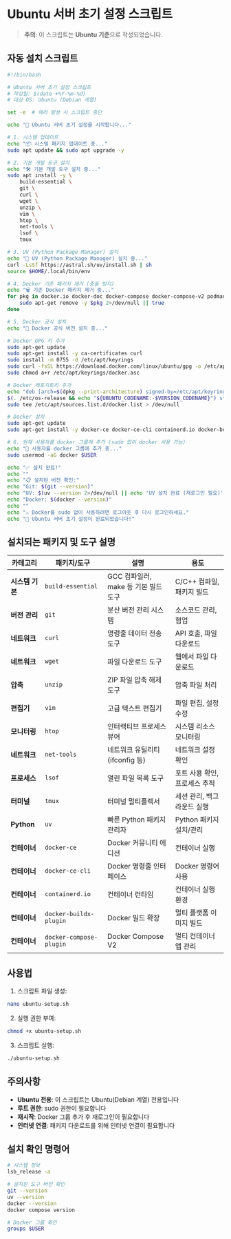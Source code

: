 # Ubuntu 서버 초기 설정 스크립트

> **주의**: 이 스크립트는 **Ubuntu 기준**으로 작성되었습니다.

## 자동 설치 스크립트

```bash
#!/bin/bash

# Ubuntu 서버 초기 설정 스크립트
# 작성일: $(date +%Y-%m-%d)
# 대상 OS: Ubuntu (Debian 계열)

set -e  # 에러 발생 시 스크립트 중단

echo "🚀 Ubuntu 서버 초기 설정을 시작합니다..."

# 1. 시스템 업데이트
echo "📦 시스템 패키지 업데이트 중..."
sudo apt update && sudo apt upgrade -y

# 2. 기본 개발 도구 설치
echo "🛠️ 기본 개발 도구 설치 중..."
sudo apt install -y \
    build-essential \
    git \
    curl \
    wget \
    unzip \
    vim \
    htop \
    net-tools \
    lsof \
    tmux

# 3. UV (Python Package Manager) 설치
echo "🐍 UV (Python Package Manager) 설치 중..."
curl -LsSf https://astral.sh/uv/install.sh | sh
source $HOME/.local/bin/env

# 4. Docker 기존 패키지 제거 (충돌 방지)
echo "🗑️ 기존 Docker 패키지 제거 중..."
for pkg in docker.io docker-doc docker-compose docker-compose-v2 podman-docker containerd runc; do 
    sudo apt-get remove -y $pkg 2>/dev/null || true
done

# 5. Docker 공식 설치
echo "🐳 Docker 공식 버전 설치 중..."

# Docker GPG 키 추가
sudo apt-get update
sudo apt-get install -y ca-certificates curl
sudo install -m 0755 -d /etc/apt/keyrings
sudo curl -fsSL https://download.docker.com/linux/ubuntu/gpg -o /etc/apt/keyrings/docker.asc
sudo chmod a+r /etc/apt/keyrings/docker.asc

# Docker 레포지토리 추가
echo "deb [arch=$(dpkg --print-architecture) signed-by=/etc/apt/keyrings/docker.asc] https://download.docker.com/linux/ubuntu \
$(. /etc/os-release && echo "${UBUNTU_CODENAME:-$VERSION_CODENAME}") stable" | \
sudo tee /etc/apt/sources.list.d/docker.list > /dev/null

# Docker 설치
sudo apt-get update
sudo apt-get install -y docker-ce docker-ce-cli containerd.io docker-buildx-plugin docker-compose-plugin

# 6. 현재 사용자를 docker 그룹에 추가 (sudo 없이 docker 사용 가능)
echo "👥 사용자를 docker 그룹에 추가 중..."
sudo usermod -aG docker $USER

echo "✅ 설치 완료!"
echo ""
echo "📋 설치된 버전 확인:"
echo "Git: $(git --version)"
echo "UV: $(uv --version 2>/dev/null || echo 'UV 설치 완료 (재로그인 필요)')"
echo "Docker: $(docker --version)"
echo ""
echo "⚠️ Docker를 sudo 없이 사용하려면 로그아웃 후 다시 로그인하세요."
echo "🎉 Ubuntu 서버 초기 설정이 완료되었습니다!"
```

## 설치되는 패키지 및 도구 설명

| 카테고리 | 패키지/도구 | 설명 | 용도 |
|---------|------------|------|------|
| **시스템 기본** | `build-essential` | GCC 컴파일러, make 등 기본 빌드 도구 | C/C++ 컴파일, 패키지 빌드 |
| **버전 관리** | `git` | 분산 버전 관리 시스템 | 소스코드 관리, 협업 |
| **네트워크** | `curl` | 명령줄 데이터 전송 도구 | API 호출, 파일 다운로드 |
| **네트워크** | `wget` | 파일 다운로드 도구 | 웹에서 파일 다운로드 |
| **압축** | `unzip` | ZIP 파일 압축 해제 도구 | 압축 파일 처리 |
| **편집기** | `vim` | 고급 텍스트 편집기 | 파일 편집, 설정 수정 |
| **모니터링** | `htop` | 인터랙티브 프로세스 뷰어 | 시스템 리소스 모니터링 |
| **네트워크** | `net-tools` | 네트워크 유틸리티 (ifconfig 등) | 네트워크 설정 확인 |
| **프로세스** | `lsof` | 열린 파일 목록 도구 | 포트 사용 확인, 프로세스 추적 |
| **터미널** | `tmux` | 터미널 멀티플렉서 | 세션 관리, 백그라운드 실행 |
| **Python** | `uv` | 빠른 Python 패키지 관리자 | Python 패키지 설치/관리 |
| **컨테이너** | `docker-ce` | Docker 커뮤니티 에디션 | 컨테이너 실행 |
| **컨테이너** | `docker-ce-cli` | Docker 명령줄 인터페이스 | Docker 명령어 사용 |
| **컨테이너** | `containerd.io` | 컨테이너 런타임 | 컨테이너 실행 환경 |
| **컨테이너** | `docker-buildx-plugin` | Docker 빌드 확장 | 멀티 플랫폼 이미지 빌드 |
| **컨테이너** | `docker-compose-plugin` | Docker Compose V2 | 멀티 컨테이너 앱 관리 |

## 사용법

1. 스크립트 파일 생성:
```bash
nano ubuntu-setup.sh
```

2. 실행 권한 부여:
```bash
chmod +x ubuntu-setup.sh
```

3. 스크립트 실행:
```bash
./ubuntu-setup.sh
```

## 주의사항

- **Ubuntu 전용**: 이 스크립트는 Ubuntu(Debian 계열) 전용입니다
- **루트 권한**: sudo 권한이 필요합니다
- **재시작**: Docker 그룹 추가 후 재로그인이 필요합니다
- **인터넷 연결**: 패키지 다운로드를 위해 인터넷 연결이 필요합니다

## 설치 확인 명령어

```bash
# 시스템 정보
lsb_release -a

# 설치된 도구 버전 확인
git --version
uv --version
docker --version
docker compose version

# Docker 그룹 확인
groups $USER
``` 